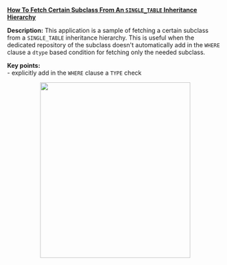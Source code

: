**[How To Fetch Certain Subclass From An `SINGLE_TABLE` Inheritance Hierarchy](https://github.com/AnghelLeonard/Hibernate-SpringBoot/tree/master/HibernateSpringBootSpecificSubclassFromInheritance)**

**Description:** This application is a sample of fetching a certain subclass from a `SINGLE_TABLE` inheritance hierarchy. This is useful when the dedicated repository of the subclass doesn't automatically add in the `WHERE` clause a `dtype` based condition for fetching only the needed subclass.

**Key points:**\
     - explicitly add in the `WHERE` clause a `TYPE` check

<a href="https://leanpub.com/java-persistence-performance-illustrated-guide"><p align="center"><img src="https://github.com/AnghelLeonard/Hibernate-SpringBoot/blob/master/Java%20Persistence%20Performance%20Illustrated%20Guide.jpg" height="410" width="350"/></p></a>
